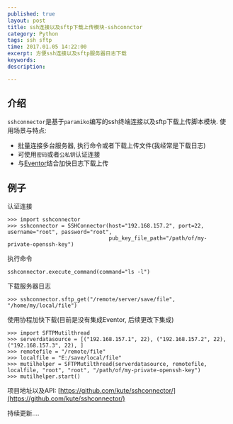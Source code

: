 ```yaml
---
published: true
layout: post
title: ssh连接以及sftp下载上传模块-sshconnctor
category: Python
tags: ssh sftp
time: 2017.01.05 14:22:00
excerpt: 方便ssh连接以及sftp服务器日志下载
keywords: 
description: 

---
```


## 介绍

  `sshconnector`是基于`paramiko`编写的ssh终端连接以及sftp下载上传脚本模块.
  使用场景与特点:
  - 批量连接多台服务器, 执行命令或者下载上传文件(我经常是下载日志)
  - 可使用`密码`或者`公私钥`认证连接
  - 与[Eventor](https://kute.github.io/2017/01/05/Python-Eventor.html)结合加快日志下载上传
  
## 例子

  认证连接
  
    >>> import sshconnector
    >>> sshconnector = SSHConnector(host="192.168.157.2", port=22, username="root", password="root",
                                    pub_key_file_path="/path/of/my-private-openssh-key")
                                   
  执行命令
  
    sshconnector.execute_command(command="ls -l")
    
  下载服务器日志
  
    >>> sshconnector.sftp_get("/remote/server/save/file", "/home/my/local/file")
    
  使用协程加快下载(目前是没有集成Eventor, 后续更改下集成)
  
    >>> import SFTPMutilthread
    >>> serverdatasource = [("192.168.157.1", 22), ("192.168.157.2", 22), ("192.168.157.3", 22), ]
    >>> remotefile = "/remote/file"
    >>> localfile = "E:/save/local/file"
    >>> mutilhelper = SFTPMutilthread(serverdatasource, remotefile, localfile, "root", "root", "/path/of/my-private-openssh-key")
    >>> mutilhelper.start()

  
项目地址以及API: [https://github.com/kute/sshconnector/](https://github.com/kute/sshconnector/)

持续更新....